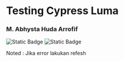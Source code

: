 # Testing Cypress Luma

### M. Abhysta Huda Arrofif
<img alt="Static Badge" src="https://img.shields.io/badge/Cypress-green">
<img alt="Static Badge" src="https://img.shields.io/badge/Cypress-Testing-green-black">



Noted : Jika error lakukan refesh
